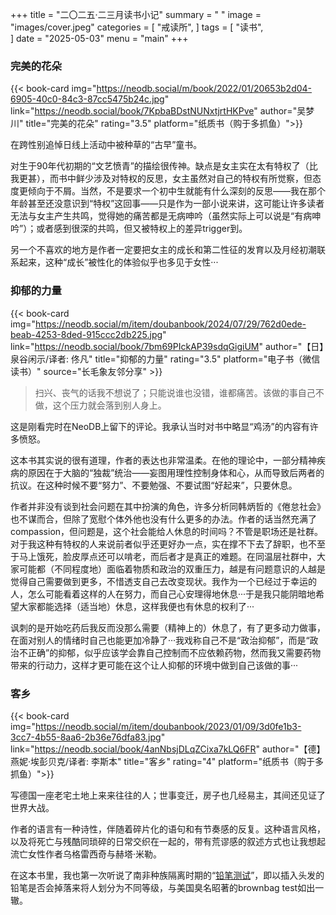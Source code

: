 +++
title = "二〇二五·二三月读书小记"
summary = " "
image = "images/cover.jpeg"
categories = [
    "戒读所",
]
tags = [
    "读书",                             
]
date = "2025-05-03"
menu = "main"
+++


### 完美的花朵
{{< book-card img="https://neodb.social/m/book/2022/01/20653b2d04-6905-40c0-84c3-87cc5475b24c.jpg" link="https://neodb.social/book/7KpbaBDstNUNxtjrtHKPve" author="吴梦川" title="完美的花朵" rating="3.5" platform="纸质书（购于多抓鱼）">}}

在跨性别追悼日线上活动中被种草的“古早”童书。

对生于90年代初期的“文艺愤青”的描绘很传神。缺点是女主实在太有特权了（比我更甚），而书中鲜少涉及对特权的反思，女主虽然对自己的特权有所觉察，但态度更倾向于不屑。当然，不是要求一个初中生就能有什么深刻的反思——我在那个年龄甚至还没意识到“特权”这回事——只是作为一部小说来讲，这可能让许多读者无法与女主产生共鸣，觉得她的痛苦都是无病呻吟（虽然实际上可以说是“有病呻吟”）；或者感到很深的共鸣，但又被特权上的差异trigger到。

另一个不喜欢的地方是作者一定要把女主的成长和第二性征的发育以及月经初潮联系起来，这种“成长”被性化的体验似乎也多见于女性···


### 抑郁的力量
{{< book-card img="https://neodb.social/m/item/doubanbook/2024/07/29/762d0ede-beab-4253-8ded-915ccc2db225.jpg" link="https://neodb.social/book/7bm69PIckAP39sdqGigiUM" author="【日】泉谷闲示/译者: 佟凡" title="抑郁的力量" rating="3.5" platform="电子书（微信读书）" source="长毛象友邻分享" >}}

> 扫兴、丧气的话我不想说了；只能说谁也没错，谁都痛苦。该做的事自己不做，这个压力就会落到别人身上。

这是刚看完时在NeoDB上留下的评论。我承认当时对书中略显“鸡汤”的内容有许多愤怒。

这本书其实说的很有道理，作者的表达也非常温柔。在他的理论中，一部分精神疾病的原因在于大脑的“独裁”统治——妄图用理性控制身体和心，从而导致后两者的抗议。在这种时候不要“努力”、不要勉强、不要试图“好起来”，只要休息。

作者并非没有谈到社会问题在其中扮演的角色，许多分析同韩炳哲的《倦怠社会》也不谋而合，但除了宽慰个体外他也没有什么更多的办法。作者的话当然充满了compassion，但问题是，这个社会能给人休息的时间吗？不管是职场还是社群。对于我这种有特权的人来说前者似乎还更好办一点，实在撑不下去了辞职，也不至于马上饿死，脸皮厚点还可以啃老，而后者才是真正的难题。在同温层社群中，大家可能都（不同程度地）面临着物质和政治的双重压力，越是有问题意识的人越是觉得自己需要做到更多，不惜透支自己去改变现状。我作为一个已经过于幸运的人，怎么可能看着这样的人在努力，而自己心安理得地休息···于是我只能阴暗地希望大家都能选择（适当地）休息，这样我便也有休息的权利了···

讽刺的是开始吃药后我反而没那么需要（精神上的）休息了，有了更多动力做事，在面对别人的情绪时自己也能更加冷静了···我戏称自己不是“政治抑郁”，而是“政治不正确”的抑郁，似乎应该学会靠自己控制而不应依赖药物，然而我又需要药物带来的行动力，这样才更可能在这个让人抑郁的环境中做到自己该做的事···


### 客乡
{{< book-card img="https://neodb.social/m/item/doubanbook/2023/01/09/3d0fe1b3-3cc7-4b55-8aa6-2b36e76dfa83.jpg" link="https://neodb.social/book/4anNbsjDLqZCixa7kLQ6FR" author="【德】燕妮·埃彭贝克/译者: 李斯本" title="客乡" rating="4" platform="纸质书（购于多抓鱼）">}}

写德国一座老宅土地上来来往往的人；世事变迁，房子也几经易主，其间还见证了世界大战。

作者的语言有一种诗性，伴随着碎片化的语句和有节奏感的反复。这种语言风格，以及将死亡与残酷同琐碎的日常交织在一起的，带有荒谬感的叙述方式也让我想起流亡女性作者乌格雷西奇与赫塔·米勒。

在这本书里，我也第一次听说了南非种族隔离时期的“<a href="https://en.wikipedia.org/wiki/Pencil_test_(South_Africa)" target="_blank">铅笔测试</a>”，即以插入头发的铅笔是否会掉落来将人划分为不同等级，与美国臭名昭著的brownbag test如出一辙。